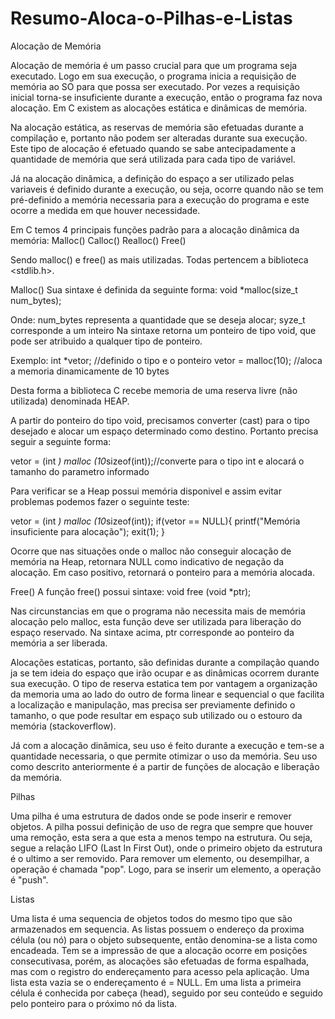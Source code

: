 # Resumo-Aloca-o-Pilhas-e-Listas

Alocação de Memória

Alocação de memória é um passo crucial para que um programa seja executado. Logo em sua execução, o programa inicia a requisição de memória ao SO para que possa ser executado. Por vezes a requisição inicial torna-se insuficiente durante a execução, então o programa faz nova alocação.
Em C existem as alocações estática e dinâmicas de memória.

Na alocação estática, as reservas de memória são efetuadas durante a compilação e, portanto não podem ser alteradas durante sua execução.
Este tipo de alocação é efetuado quando se sabe antecipadamente a quantidade de memória que será utilizada para cada tipo de variável.

Já na alocação dinâmica, a definição do espaço a ser utilizado pelas variaveis é definido durante a execução, ou seja, ocorre quando não se tem pré-definido a memória necessaria para a execução do programa e este ocorre a medida em que houver necessidade.

Em C temos 4 principais funções padrão para a alocação dinâmica da memória:
Malloc()
Calloc()
Realloc()
Free()

Sendo malloc() e free() as mais utilizadas. Todas pertencem a biblioteca <stdlib.h>.

Malloc()
Sua sintaxe é definida da seguinte forma:
void *malloc(size_t num_bytes);

Onde:
num_bytes representa a quantidade que se deseja alocar;
syze_t corresponde a um inteiro
Na sintaxe retorna um ponteiro de tipo void, que pode ser atribuido a qualquer tipo de ponteiro.

Exemplo:
int *vetor; //definido o tipo e o ponteiro
vetor = malloc(10); //aloca a memoria dinamicamente de 10 bytes

Desta forma a biblioteca C recebe memoria de uma reserva livre (não utilizada) denominada HEAP.

A partir do ponteiro do tipo void, precisamos converter (cast) para o tipo desejado e alocar um espaço determinado como destino. Portanto precisa seguir a seguinte forma:

vetor = (int *) malloc (10*sizeof(int));//converte para o tipo int e alocará o tamanho do parametro informado

Para verificar se a Heap possui memória disponivel e assim evitar problemas podemos fazer o seguinte teste:

vetor = (int *) malloc (10*sizeof(int));
if(vetor == NULL){
  printf("Memória insuficiente para alocação");
  exit(1);
}

Ocorre que nas situações onde o malloc não conseguir alocação de memória na Heap, retornara NULL como indicativo de negação da alocação. Em caso positivo, retornará o ponteiro para a memória alocada.

Free()
A função free() possui sintaxe:
void free (void *ptr);

Nas circunstancias em que o programa não necessita mais de memória alocação pelo malloc, esta função deve ser utilizada para liberação do espaço reservado.
Na sintaxe acima, ptr corresponde ao ponteiro da memória a ser liberada.

Alocações estaticas, portanto, são definidas durante a compilação quando ja se tem ideia do espaço que irão ocupar e as dinâmicas ocorrem durante sua execução.
O tipo de reserva estatica tem por vantagem a organização da memoria uma ao lado do outro de forma linear e sequencial o que facilita a localização e manipulação, mas precisa ser previamente definido o tamanho, o que pode resultar em espaço sub utilizado ou o estouro da memória (stackoverflow). 

Já com a alocação dinâmica, seu uso é feito durante a execução e tem-se a quantidade necessaria, o que permite otimizar o uso da memória. Seu uso como descrito anteriormente é a partir de funções de alocação e liberação da memória.

Pilhas

Uma pilha é uma estrutura de dados onde se pode inserir e remover objetos. A pilha possui definição de uso de regra que sempre que houver uma remoção, esta sera a que esta a menos tempo na estrutura. Ou seja, segue a relação LIFO (Last In First Out), onde o primeiro objeto da estrutura é o ultimo a ser removido.
Para remover um elemento, ou desempilhar, a operação é chamada "pop".
Logo, para se inserir um elemento, a operação é "push".

Listas

Uma lista é uma sequencia de objetos todos do mesmo tipo que são armazenados em sequencia. As listas possuem o endereço da proxima célula (ou nó) para o objeto subsequente, então denomina-se a lista como encadeada. Tem se a impressão de que a alocação ocorre em posições consecutivasa, porém, as alocações são efetuadas de forma espalhada, mas com o registro do endereçamento para acesso pela aplicação. Uma lista esta vazia se o endereçamento é = NULL.
Em uma lista a primeira célula é conhecida por cabeça (head), seguido por seu conteúdo e seguido pelo ponteiro para o próximo nó da lista. 
